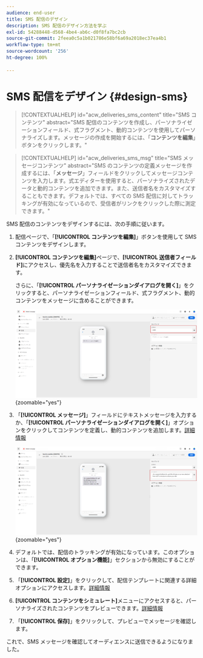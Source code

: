 ```yaml
---
audience: end-user
title: SMS 配信のデザイン
description: SMS 配信のデザイン方法を学ぶ
exl-id: 54288448-d568-4be4-ab6c-d0f8fa7bc2cb
source-git-commit: 2feea0c5a1b021786e58bf6a69a2018ec37ea4b1
workflow-type: tm+mt
source-wordcount: '256'
ht-degree: 100%

---
```


# SMS 配信をデザイン {#design-sms}

>[!CONTEXTUALHELP]
>id="acw_deliveries_sms_content"
>title="SMS コンテンツ"
>abstract="SMS 配信のコンテンツを作成し、パーソナライゼーションフィールド、式フラグメント、動的コンテンツを使用してパーソナライズします。メッセージの作成を開始するには、「**コンテンツを編集**」ボタンをクリックします。"

>[!CONTEXTUALHELP]
>id="acw_deliveries_sms_msg"
>title="SMS メッセージコンテンツ"
>abstract="SMS のコンテンツの定義メッセージを作成するには、「**メッセージ**」フィールドをクリックしてメッセージコンテンツを入力します。式エディターを使用すると、パーソナライズされたデータと動的コンテンツを追加できます。また、送信者名をカスタマイズすることもできます。デフォルトでは、すべての SMS 配信に対してトラッキングが有効になっているので、受信者がリンクをクリックした際に測定できます。"

SMS 配信のコンテンツをデザインするには、次の手順に従います。

1. 配信ページで、「**[!UICONTROL コンテンツを編集]**」ボタンを使用して SMS コンテンツをデザインします。

1. **[!UICONTROL コンテンツを編集]**&#x200B;ページで、**[!UICONTROL 送信者フィールド]**&#x200B;にアクセスし、優先名を入力することで送信者名をカスタマイズできます。

   さらに、「**[!UICONTROL パーソナライゼーションダイアログを開く]**」をクリックすると、パーソナライゼーションフィールド、式フラグメント、動的コンテンツをメッセージに含めることができます。

   ![](assets/sms_content_1.png){zoomable="yes"}

1. 「**[!UICONTROL メッセージ]**」フィールドにテキストメッセージを入力するか、「**[!UICONTROL パーソナライゼーションダイアログを開く]**」オプションをクリックしてコンテンツを定義し、動的コンテンツを追加します。[詳細情報](../personalization/gs-personalization.md)

   ![](assets/sms_content_2.png){zoomable="yes"}

1. デフォルトでは、配信のトラッキングが有効になっています。このオプションは、「**[!UICONTROL オプション機能]**」セクションから無効にすることができます。

1. 「**[!UICONTROL 設定]**」をクリックして、配信テンプレートに関連する詳細オプションにアクセスします。[詳細情報](../advanced-settings/delivery-settings.md)

1. **[!UICONTROL コンテンツをシミュレート]**&#x200B;メニューにアクセスすると、パーソナライズされたコンテンツをプレビューできます。[詳細情報](send-sms.md#preview-sms)

1. 「**[!UICONTROL 保存]**」をクリックして、プレビューでメッセージを確認します。

これで、SMS メッセージを確認してオーディエンスに送信できるようになりました。
